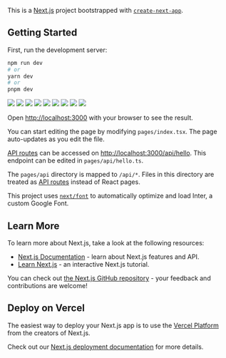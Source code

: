 This is a [Next.js](https://nextjs.org/) project bootstrapped with [`create-next-app`](https://github.com/vercel/next.js/tree/canary/packages/create-next-app).

## Getting Started

First, run the development server:

```bash
npm run dev
# or
yarn dev
# or
pnpm dev
```

<image src="https://harshtagra.s3.ap-south-1.amazonaws.com/readme/Screenshot_2023-03-30_12_38_21.png">

<image src="https://harshtagra.s3.ap-south-1.amazonaws.com/readme/Screenshot_2023-03-30_12_54_18.png">
  
<image src="https://harshtagra.s3.ap-south-1.amazonaws.com/readme/Screenshot_2023-03-30_12_52_20.png">
<image src="https://harshtagra.s3.ap-south-1.amazonaws.com/readme/Screenshot_2023-03-30_12_50_46.png">

<image src="https://harshtagra.s3.ap-south-1.amazonaws.com/readme/Screenshot_2023-03-30_12_51_46.png">


<image src="https://harshtagra.s3.ap-south-1.amazonaws.com/readme/Screenshot_2023-03-30_12_26_21.png">

<image src="https://harshtagra.s3.ap-south-1.amazonaws.com/readme/Screenshot_2023-03-30_12_57_19.png">
  
<image src="https://harshtagra.s3.ap-south-1.amazonaws.com/readme/Screenshot_2023-03-30_12_57_34.png">
   
<image src="https://harshtagra.s3.ap-south-1.amazonaws.com/readme/Screenshot_2023-03-30_13_10_21.png">
 
Open [http://localhost:3000](http://localhost:3000) with your browser to see the result.

You can start editing the page by modifying `pages/index.tsx`. The page auto-updates as you edit the file.

[API routes](https://nextjs.org/docs/api-routes/introduction) can be accessed on [http://localhost:3000/api/hello](http://localhost:3000/api/hello). This endpoint can be edited in `pages/api/hello.ts`.

The `pages/api` directory is mapped to `/api/*`. Files in this directory are treated as [API routes](https://nextjs.org/docs/api-routes/introduction) instead of React pages.

This project uses [`next/font`](https://nextjs.org/docs/basic-features/font-optimization) to automatically optimize and load Inter, a custom Google Font.

## Learn More

To learn more about Next.js, take a look at the following resources:

- [Next.js Documentation](https://nextjs.org/docs) - learn about Next.js features and API.
- [Learn Next.js](https://nextjs.org/learn) - an interactive Next.js tutorial.

You can check out [the Next.js GitHub repository](https://github.com/vercel/next.js/) - your feedback and contributions are welcome!

## Deploy on Vercel

The easiest way to deploy your Next.js app is to use the [Vercel Platform](https://vercel.com/new?utm_medium=default-template&filter=next.js&utm_source=create-next-app&utm_campaign=create-next-app-readme) from the creators of Next.js.

Check out our [Next.js deployment documentation](https://nextjs.org/docs/deployment) for more details.
